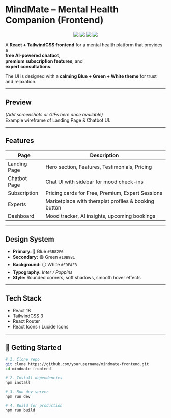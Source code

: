 # MindMate – Mental Health Companion (Frontend)

<p align="center">
  <img src="https://img.shields.io/badge/React-18.2-blue?logo=react&logoColor=white" />
  <img src="https://img.shields.io/badge/TailwindCSS-3.4-green?logo=tailwindcss" />
  <img src="https://img.shields.io/badge/License-MIT-yellow" />
  <img src="https://img.shields.io/badge/Status-Frontend--MVP-success" />
</p>

A **React + TailwindCSS frontend** for a mental health platform that provides a  
 **free AI-powered chatbot**,  
 **premium subscription features**, and  
 **expert consultations**.  

The UI is designed with a **calming Blue + Green + White theme** for trust and relaxation.  

---

##  Preview  
*(Add screenshots or GIFs here once available)*  
Example wireframe of Landing Page & Chatbot UI.

---

##  Features
| Page              | Description |
|-------------------|-------------|
|  Landing Page   | Hero section, Features, Testimonials, Pricing |
|  Chatbot Page   | Chat UI with sidebar for mood check-ins |
|  Subscription   | Pricing cards for Free, Premium, Expert Sessions |
|  Experts      | Marketplace with therapist profiles & booking button |
|  Dashboard      | Mood tracker, AI insights, upcoming bookings |

---

##  Design System
- **Primary:** 🔵 Blue `#3B82F6`  
- **Secondary:** 🟢 Green `#10B981`  
- **Background:** ⚪ White `#F9FAFB`  
- **Typography:** *Inter / Poppins*  
- **Style:** Rounded corners, soft shadows, smooth hover effects  

---

##  Tech Stack
-  React 18  
-  TailwindCSS 3  
-  React Router  
-  React Icons / Lucide Icons  

---

## 🚀 Getting Started

```bash
# 1. Clone repo
git clone https://github.com/yourusername/mindmate-frontend.git
cd mindmate-frontend

# 2. Install dependencies
npm install

# 3. Run dev server
npm run dev

# 4. Build for production
npm run build
